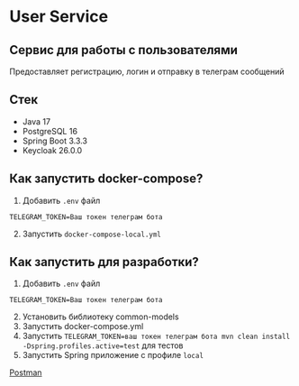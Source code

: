 # User Service

## Сервис для работы с пользователями

Предоставляет регистрацию, логин и отправку в телеграм сообщений

## Стек

- Java 17
- PostgreSQL 16
- Spring Boot 3.3.3
- Keycloak 26.0.0

## Как запустить docker-compose?

1) Добавить `.env` файл

```
TELEGRAM_TOKEN=Ваш токен телеграм бота
```

2) Запустить `docker-compose-local.yml`

## Как запустить для разработки?

1) Добавить `.env` файл

```
TELEGRAM_TOKEN=Ваш токен телеграм бота
```

2) Установить библиотеку common-models
3) Запустить docker-compose.yml
4) Запустить `TELEGRAM_TOKEN=ваш токен телеграм бота mvn clean install -Dspring.profiles.active=test` для тестов
5) Запустить Spring приложение с профиле `local`

[Postman](https://www.postman.com/team88-6762/workspace/berkut-service/collection/23909140-2e5310c3-d575-46f4-9875-46b59172f2f6?action=share&creator=23909140)


